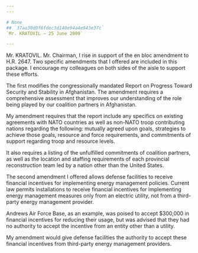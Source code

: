 ```yaml
---
---

# None
## `37aa30d0f6fdec3d140e94a4e943e37c`
`Mr. KRATOVIL — 25 June 2009`

---
```



Mr. KRATOVIL. Mr. Chairman, I rise in support of the en bloc 
amendment to H.R. 2647. Two specific amendments that I offered are 
included in this package. I encourage my colleagues on both sides of 
the aisle to support these efforts.

The first modifies the congressionally mandated Report on Progress 
Toward Security and Stability in Afghanistan. The amendment requires a 
comprehensive assessment that improves our understanding of the role 
being played by our coalition partners in Afghanistan.

My amendment requires that the report include any specifics on 
existing agreements with NATO countries as well as non-NATO troop 
contributing nations regarding the following: mutually agreed upon 
goals, strategies to achieve those goals, resource and force 
requirements, and commitments of support regarding troop and resource 
levels.

It also requires a listing of the unfulfilled commitments of 
coalition partners, as well as the location and staffing requirements 
of each provincial reconstruction team led by a nation other than the 
United States.

The second amendment I offered allows defense facilities to receive 
financial incentives for implementing energy management policies. 
Current law permits installations to receive financial incentives for 
implementing energy management measures only from an electric utility, 
not from a third-party energy management provider.

Andrews Air Force Base, as an example, was poised to accept $300,000 
in financial incentives for reducing their usage, but was advised that 
they had no authority to accept the incentive from an entity other than 
a utility.

My amendment would give defense facilities the authority to accept 
these financial incentives from third-party energy management 
providers.
